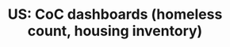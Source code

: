 ---
description: 'A complete map of all US Continua of Care, linked to dashboards showing
  their PIT and HIC counts.   [add tags: Homelessness Count, Housing Inventory, Social
  Service]'
location: USA
shortname: coc_dashboard_homelessness
tags:
- Aggregator
title: 'US: CoC dashboards (homeless count, housing inventory)'
url: https://homelessdata.com/dashboard/spm/
uuid: rec85fcB4Fr4w9tzw
---